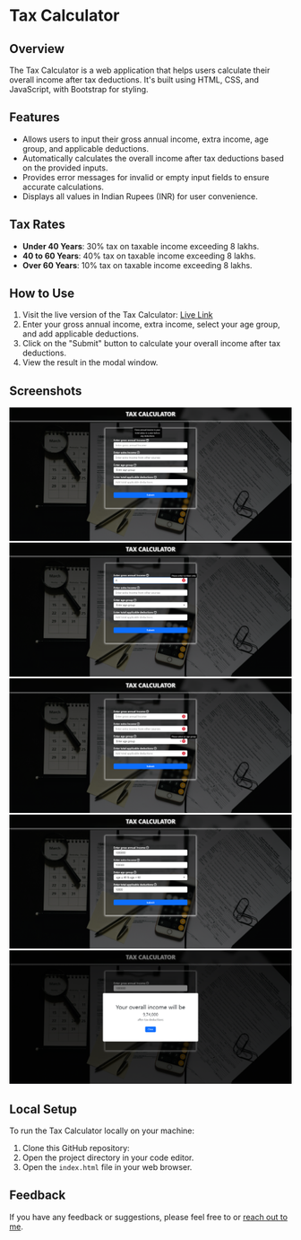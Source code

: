 # Tax Calculator

## Overview
The Tax Calculator is a web application that helps users calculate their overall income after tax deductions. It's built using HTML, CSS, and JavaScript, with Bootstrap for styling.

## Features
- Allows users to input their gross annual income, extra income, age group, and applicable deductions.
- Automatically calculates the overall income after tax deductions based on the provided inputs.
- Provides error messages for invalid or empty input fields to ensure accurate calculations.
- Displays all values in Indian Rupees (INR) for user convenience.

## Tax Rates
- **Under 40 Years**: 30% tax on taxable income exceeding 8 lakhs.
- **40 to 60 Years**: 40% tax on taxable income exceeding 8 lakhs.
- **Over 60 Years**: 10% tax on taxable income exceeding 8 lakhs.

## How to Use
1. Visit the live version of the Tax Calculator: [Live Link](https://taxcalculator99.netlify.app/)
2. Enter your gross annual income, extra income, select your age group, and add applicable deductions.
3. Click on the "Submit" button to calculate your overall income after tax deductions.
4. View the result in the modal window.

## Screenshots
![Screenshot 1](screenshots/screenshot1.png)
![Screenshot 2](screenshots/screenshot2.png)
![Screenshot 3](screenshots/screenshot3.png)
![Screenshot 3](screenshots/screenshot4.png)
![Screenshot 3](screenshots/screenshot5.png)

## Local Setup
To run the Tax Calculator locally on your machine:
1. Clone this GitHub repository:
2. Open the project directory in your code editor.
3. Open the `index.html` file in your web browser.

## Feedback
If you have any feedback or suggestions, please feel free to or [reach out to me](mailto:anujchaudhary3112@gmail.com).

